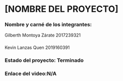 # [NOMBRE DEL PROYECTO]
### Nombre y carné de los integrantes: 
Gilberth Montoya Zárate 2017239321
###
Kevin Lanzas Quen 2019160391
### Estado del proyecto: Terminado
### Enlace del video:N/A
